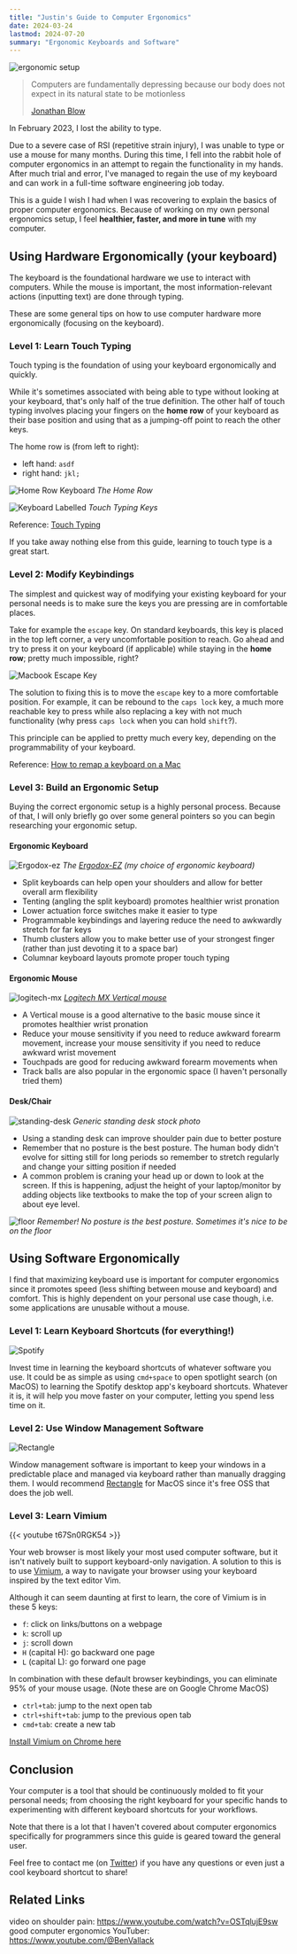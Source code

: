 ```yaml
---
title: "Justin's Guide to Computer Ergonomics"
date: 2024-03-24
lastmod: 2024-07-20
summary: "Ergonomic Keyboards and Software"
---
```


![ergonomic setup](images/voyager.png)

> Computers are fundamentally depressing because our body does not expect in its natural state to be motionless
>
> [Jonathan Blow](https://youtu.be/i7kh8pNRWOo?si=uXOIwhr-dAjdFkZ5&t=236)

In February 2023, I lost the ability to type.

Due to a severe case of RSI (repetitive strain injury), I was unable to type or use a mouse for many months. During this time, I fell into the rabbit hole of computer ergonomics in an attempt to regain the functionality in my hands. After much trial and error, I've managed to regain the use of my keyboard and can work in a full-time software engineering job today.

This is a guide I wish I had when I was recovering to explain the basics of proper computer ergonomics. Because of working on my own personal ergonomics setup, I feel **healthier, faster, and more in tune** with my computer.

## Using Hardware Ergonomically (your keyboard)

The keyboard is the foundational hardware we use to interact with computers. While the mouse is important, the most information-relevant actions (inputting text) are done through typing.

These are some general tips on how to use computer hardware more ergonomically (focusing on the keyboard).

### Level 1: Learn Touch Typing

Touch typing is the foundation of using your keyboard ergonomically and quickly.

While it's sometimes associated with being able to type without looking at your keyboard, that's only half of the true definition. The other half of touch typing involves placing your fingers on the **home row** of your keyboard as their base position and using that as a jumping-off point to reach the other keys.

The home row is (from left to right):

- left hand: `asdf`
- right hand: `jkl;`

![Home Row Keyboard](images/home-row-keyboard.png)
_The Home Row_

![Keyboard Labelled](images/keyboard-labelled.jpg)
_Touch Typing Keys_

Reference: [Touch Typing](https://opentextbc.ca/computerstudies/chapter/the-base-position/)

If you take away nothing else from this guide, learning to touch type is a great start.

### Level 2: Modify Keybindings

The simplest and quickest way of modifying your existing keyboard for your personal needs is to make sure the keys you are pressing are in comfortable places.

Take for example the `escape` key. On standard keyboards, this key is placed in the top left corner, a very uncomfortable position to reach. Go ahead and try to press it on your keyboard (if applicable) while staying in the **home row**; pretty much impossible, right?

![Macbook Escape Key](images/macbook-escape-key.png)

The solution to fixing this is to move the `escape` key to a more comfortable position. For example, it can be rebound to the `caps lock` key, a much more reachable key to press while also replacing a key with not much functionality (why press `caps lock` when you can hold `shift`?).

This principle can be applied to pretty much every key, depending on the programmability of your keyboard.

Reference: [How to remap a keyboard on a Mac](https://www.theverge.com/23591533/mac-remap-keyboard-how-to)

### Level 3: Build an Ergonomic Setup

Buying the correct ergonomic setup is a highly personal process. Because of that, I will only briefly go over some general pointers so you can begin researching your ergonomic setup.

#### Ergonomic Keyboard

![Ergodox-ez](images/ergodox-ez.jpeg)
_The [Ergodox-EZ](https://ergodox-ez.com/) (my choice of ergonomic keyboard)_

- Split keyboards can help open your shoulders and allow for better overall arm flexibility
- Tenting (angling the split keyboard) promotes healthier wrist pronation
- Lower actuation force switches make it easier to type
- Programmable keybindings and layering reduce the need to awkwardly stretch for far keys
- Thumb clusters allow you to make better use of your strongest finger (rather than just devoting it to a space bar)
- Columnar keyboard layouts promote proper touch typing

#### Ergonomic Mouse

![logitech-mx](images/logitech-mx.webp)
_[Logitech MX Vertical mouse](https://www.logitech.com/en-us/products/mice/mx-vertical-ergonomic-mouse.910-005447.html)_

- A Vertical mouse is a good alternative to the basic mouse since it promotes healthier wrist pronation
- Reduce your mouse sensitivity if you need to reduce awkward forearm movement, increase your mouse sensitivity if you need to reduce awkward wrist movement
- Touchpads are good for reducing awkward forearm movements when
- Track balls are also popular in the ergonomic space (I haven't personally tried them)

#### Desk/Chair

![standing-desk](images/standing-desk.jpeg)
_Generic standing desk stock photo_

- Using a standing desk can improve shoulder pain due to better posture
- Remember that no posture is the best posture. The human body didn't evolve for sitting still for long periods so remember to stretch regularly and change your sitting position if needed
- A common problem is craning your head up or down to look at the screen. If this is happening, adjust the height of your laptop/monitor by adding objects like textbooks to make the top of your screen align to about eye level.

![floor](images/floor.jpg)
_Remember! No posture is the best posture. Sometimes it's nice to be on the floor_

## Using Software Ergonomically

I find that maximizing keyboard use is important for computer ergonomics since it promotes speed (less shifting between mouse and keyboard) and comfort. This is highly dependent on your personal use case though, i.e. some applications are unusable without a mouse.

### Level 1: Learn Keyboard Shortcuts (for everything!)

![Spotify](images/spotify-keyboard-shortcuts.png)

Invest time in learning the keyboard shortcuts of whatever software you use. It could be as simple as using `cmd+space` to open spotlight search (on MacOS) to learning the Spotify desktop app's keyboard shortcuts. Whatever it is, it will help you move faster on your computer, letting you spend less time on it.

### Level 2: Use Window Management Software

![Rectangle](images/rectangle.jpeg)

Window management software is important to keep your windows in a predictable place and managed via keyboard rather than manually dragging them. I would recommend [Rectangle](https://rectangleapp.com/) for MacOS since it's free OSS that does the job well.

### Level 3: Learn Vimium

{{< youtube t67Sn0RGK54 >}}

Your web browser is most likely your most used computer software, but it isn't natively built to support keyboard-only navigation. A solution to this is to use [Vimium](https://vimium.github.io/), a way to navigate your browser using your keyboard inspired by the text editor Vim.

Although it can seem daunting at first to learn, the core of Vimium is in these 5 keys:

- `f`: click on links/buttons on a webpage
- `k`: scroll up
- `j`: scroll down
- `H` (capital H): go backward one page
- `L` (capital L): go forward one page

In combination with these default browser keybindings, you can eliminate 95% of your mouse usage. (Note these are on Google Chrome MacOS)

- `ctrl+tab`: jump to the next open tab
- `ctrl+shift+tab`: jump to the previous open tab
- `cmd+tab`: create a new tab

[Install Vimium on Chrome here](https://chromewebstore.google.com/detail/vimium/dbepggeogbaibhgnhhndojpepiihcmeb)

## Conclusion

Your computer is a tool that should be continuously molded to fit your personal needs; from choosing the right keyboard for your specific hands to experimenting with different keyboard shortcuts for your workflows.

Note that there is a lot that I haven't covered about computer ergonomics specifically for programmers since this guide is geared toward the general user.

Feel free to contact me (on [Twitter](https://twitter.com/justinliang1020)) if you have any questions or even just a cool keyboard shortcut to share!

## Related Links

video on shoulder pain: <https://www.youtube.com/watch?v=OSTqlujE9sw>
good computer ergonomics YouTuber: <https://www.youtube.com/@BenVallack>

